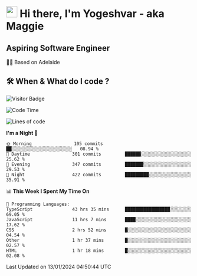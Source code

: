 <h1><img src="https://emojis.slackmojis.com/emojis/images/1531849430/4246/blob-sunglasses.gif?1531849430" width="30"/> Hi there, I'm Yogeshvar - aka Maggie</h1>

## Aspiring Software Engineer
🏂🏻  Based on Adelaide 

## 🛠 When & What do I code ?  

![Visitor Badge](https://visitor-badge.feriirawann.repl.co?username=yogeshvar&repo=yogeshvar&label=Visitors&style=plastic&color=%23457BFF&contentType=svg)

<!--START_SECTION:waka-->
![Code Time](http://img.shields.io/badge/Code%20Time-2%2C565%20hrs%2044%20mins-blue)

![Lines of code](https://img.shields.io/badge/From%20Hello%20World%20I%27ve%20Written-4.0%20million%20lines%20of%20code-blue)

**I'm a Night 🦉** 

```text
🌞 Morning                105 commits         ██░░░░░░░░░░░░░░░░░░░░░░░   08.94 % 
🌆 Daytime                301 commits         ██████░░░░░░░░░░░░░░░░░░░   25.62 % 
🌃 Evening                347 commits         ███████░░░░░░░░░░░░░░░░░░   29.53 % 
🌙 Night                  422 commits         █████████░░░░░░░░░░░░░░░░   35.91 % 
```


📊 **This Week I Spent My Time On** 

```text
💬 Programming Languages: 
TypeScript               43 hrs 35 mins      █████████████████░░░░░░░░   69.05 % 
JavaScript               11 hrs 7 mins       ████░░░░░░░░░░░░░░░░░░░░░   17.62 % 
CSS                      2 hrs 52 mins       █░░░░░░░░░░░░░░░░░░░░░░░░   04.54 % 
Other                    1 hr 37 mins        █░░░░░░░░░░░░░░░░░░░░░░░░   02.57 % 
HTML                     1 hr 18 mins        █░░░░░░░░░░░░░░░░░░░░░░░░   02.08 % 
```


 Last Updated on 13/01/2024 04:50:44 UTC
<!--END_SECTION:waka-->
